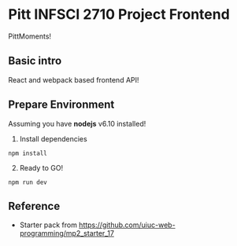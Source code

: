Pitt INFSCI 2710 Project Frontend
===

PittMoments!

## Basic intro

React and webpack based frontend API!

## Prepare Environment

Assuming you have **nodejs** v6.10 installed!

1. Install dependencies

```npm install```

2. Ready to GO!

```npm run dev```

## Reference

- Starter pack from <https://github.com/uiuc-web-programming/mp2_starter_17>

